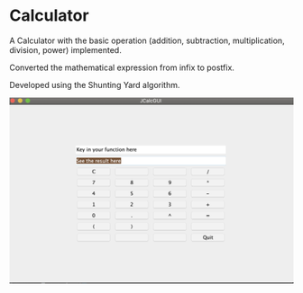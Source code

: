# Calculator
A Calculator with the basic operation (addition, subtraction, multiplication, division, power) implemented.

Converted the mathematical expression from infix to postfix.

Developed using the Shunting Yard algorithm. 


![alt text](https://github.com/yichenemma/Calculator/blob/master/Calculator%20GUI.png)

